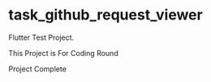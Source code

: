 # task_github_request_viewer

Flutter Test Project.

This Project is For Coding Round

Project Complete

